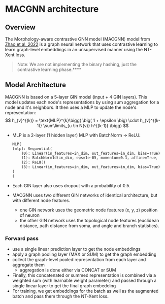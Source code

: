 # MACGNN architecture

## Overview

The Morphology-aware contrastive GNN model (MACGNN) model from [Zhao et al. 2022](https://ieeexplore.ieee.org/document/9895206) is a graph neural network that uses contrastive learning to learn graph-level embeddings in an unsupervised manner using the NT-Xent loss.

> Note: We are not implementing the binary hashing, just the contrastive learning phase.****

## Model Architecture

MACGNN is based on a 5-layer GIN model (input + 4 GIN layers). This model updates each node's representations by using sum aggregation for a node and it's neighbors. It then uses a MLP to update the node's representation:
$$
h_{v}^{(k)} = \text{MLP}^{k}\bigg( \big( 1 + \epsilon \big) \cdot h_{v}^{(k-1)} \sum\limits_{u \in N(v)} h^{(k-1)} \bigg)
$$

- MLP is a 2-layer (1 hidden layer) MLP with BatchNorm -> ReLU.

    ```markdown
    MLP(
    (mlp): Sequential(
        (0): Linear(in_features=in_dim, out_features=in_dim, bias=True)
        (1): BatchNorm1d(in_dim, eps=1e-05, momentum=0.1, affine=True, track_running_stats=True)
        (2): ReLU()
        (3): Linear(in_features=in_dim, out_features=in_dim, bias=True)
    )
    )
    ```

- Each GIN layer also uses dropout with a probability of 0.5.
- MACGNN uses two different GIN networks of identical architecture, but with different node features.
  - one GIN network uses the geometric node features (x, y, z) position of neuron
  - the other GIN network uses the topological node features (euclidean distance, path distance from soma, and angle and branch statistics).

### Forward pass

- use a single linear prediction layer to get the node embeddings
- apply a graph pooling layer (MAX or SUM) to get the graph embedding
- collect the graph-level pooled representation from each layer and aggregate them
  - aggregation is done either via CONCAT or SUM
- Finally, this concatenated or summed representation is combined via a weighted sum (with learnable weight parameter) and passed through a single linear layer to get the final graph embedding
- For training, we get embeddings for the batch as well as the augmented batch and pass them through the NT-Xent loss.
